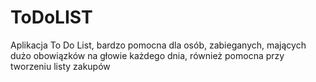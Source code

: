 # ToDoLIST
Aplikacja To Do List, bardzo pomocna dla osób, zabieganych, mających dużo obowiązków na głowie każdego dnia, również pomocna przy tworzeniu listy zakupów
